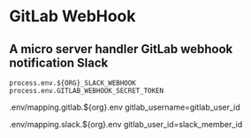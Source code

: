 # GitLab WebHook

## A micro server handler GitLab webhook notification Slack

`process.env.${ORG}_SLACK_WEBHOOK`
`process.env.GITLAB_WEBHOOK_SECRET_TOKEN`

.env/mapping.gitlab.${org}.env
gitlab_username=gitlab_user_id

.env/mapping.slack.${org}.env
gitlab_user_id=slack_member_id
